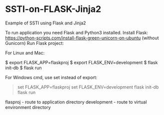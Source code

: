 # SSTI-on-FLASK-Jinja2
Example of SSTI using Flask and Jinja2

To run application you need Flask and Python3 installed.
Install Flask: https://python-scripts.com/install-flask-green-unicorn-on-ubuntu (without Gunicorn)
Run Flask project:

For Linux and Mac:

$ export FLASK_APP=flaskproj
$ export FLASK_ENV=development
$ flask init-db
$ flask run

For Windows cmd, use set instead of export:

> set FLASK_APP=flaskproj
> set FLASK_ENV=development
> flask init-db
> flask run

flasproj - route to application directory
development - route to virtual environment directory
